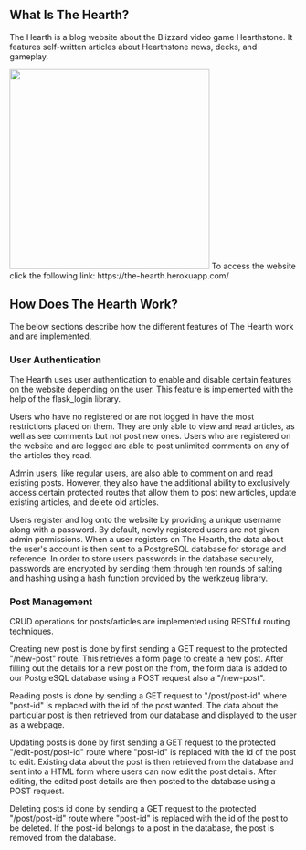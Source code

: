 ## What Is The Hearth?
The Hearth is a blog website about the Blizzard video game Hearthstone. It features self-written articles about Hearthstone news, decks, and gameplay.

<img src="https://justin-diep.com/imgs/projects/the_hearth.png" height=350>
To access the website click the following link: https://the-hearth.herokuapp.com/

## How Does The Hearth Work?
The below sections describe how the different features of The Hearth work and are implemented.

### User Authentication
The Hearth uses user authentication to enable and disable certain features on the website depending on the user. This feature is implemented with the help of the flask_login library. 

Users who have no registered or are not logged in have the most restrictions placed on them. They are only able to view and read articles, as well as see comments but not post new ones. Users who are registered on the website and are logged are able to post unlimited comments on any of the articles they read.

Admin users, like regular users, are also able to comment on and read existing posts. However, they also have the additional ability to exclusively access certain protected routes that allow them to post new articles, update existing articles, and delete old articles.

Users register and log onto the website by providing a unique username along with a password. By default, newly registered users are not given admin permissions. When a user registers on The Hearth, the data about the user's account is then sent to a PostgreSQL database for storage and reference. In order to store users passwords in the database securely, passwords are encrypted by sending them through ten rounds of salting and hashing using a hash function provided by the werkzeug library.

### Post Management
CRUD operations for posts/articles are implemented using RESTful routing techniques. 

Creating new post is done by first sending a GET request to  the protected "/new-post" route. This retrieves a form page to create a new post. After filling out the details for a new post on the from, the form data is added to our PostgreSQL database using a POST request also a "/new-post".

Reading posts is done by sending a GET request to "/post/post-id" where "post-id" is replaced with the id of the post wanted. The data about the particular post is then retrieved from our database and displayed to the user as a webpage.
  
Updating posts is done by first sending a GET request to the protected "/edit-post/post-id" route where "post-id" is replaced with the id of the post to edit. Existing data about the post is then retrieved from the database and sent into a HTML form where users can now edit the post details. After editing, the edited post details are then posted to the database using a POST request.

Deleting posts id done by sending a GET request to the protected "/post/post-id" route where "post-id" is replaced with the id of the post to be deleted. If the post-id belongs to a post in the database, the post is removed from the database.

